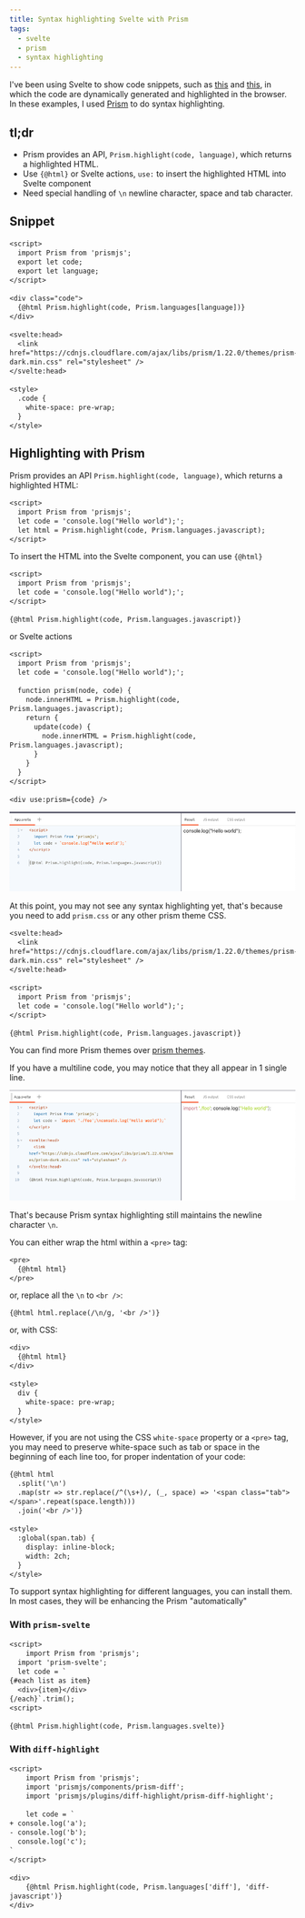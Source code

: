 ```yaml
---
title: Syntax highlighting Svelte with Prism
tags:
  - svelte
  - prism
  - syntax highlighting
---
```


I've been using Svelte to show code snippets, such as [this](https://svelte.dev/repl/30153d68324d475189d34afa26a3186f?version=3.29.0) and [this](https://svelte.dev/repl/51e813279e2247809426f40d88faf84e?version=3.29.0), in which the code are dynamically generated and highlighted in the browser. In these examples, I used [Prism](https://prismjs.com/) to do syntax highlighting.

## tl;dr

- Prism provides an API, `Prism.highlight(code, language)`, which returns a highlighted HTML.
- Use `{@html}` or Svelte actions, `use:` to insert the highlighted HTML into Svelte component
- Need special handling of `\n` newline character, space and tab character.

## Snippet

```svelte
<script>
  import Prism from 'prismjs';
  export let code;
  export let language;
</script>

<div class="code">
  {@html Prism.highlight(code, Prism.languages[language])}
</div>

<svelte:head>
  <link href="https://cdnjs.cloudflare.com/ajax/libs/prism/1.22.0/themes/prism-dark.min.css" rel="stylesheet" />
</svelte:head>

<style>
  .code {
    white-space: pre-wrap;
  }
</style>
```

## Highlighting with Prism

Prism provides an API `Prism.highlight(code, language)`, which returns a highlighted HTML:

```svelte
<script>
  import Prism from 'prismjs';
  let code = 'console.log("Hello world");';
  let html = Prism.highlight(code, Prism.languages.javascript);
</script>
```

To insert the HTML into the Svelte component, you can use `{@html}`

```svelte
<script>
  import Prism from 'prismjs';
  let code = 'console.log("Hello world");';
</script>

{@html Prism.highlight(code, Prism.languages.javascript)}
```

or Svelte actions

```svelte
<script>
  import Prism from 'prismjs';
  let code = 'console.log("Hello world");';

  function prism(node, code) {
    node.innerHTML = Prism.highlight(code, Prism.languages.javascript);
    return {
      update(code) {
        node.innerHTML = Prism.highlight(code, Prism.languages.javascript);
      }
    }
  }
</script>

<div use:prism={code} />
```

![no css](./screenshots/no-css.png)

At this point, you may not see any syntax highlighting yet, that's because you need to add `prism.css` or any other prism theme CSS.

```svelte
<svelte:head>
  <link href="https://cdnjs.cloudflare.com/ajax/libs/prism/1.22.0/themes/prism-dark.min.css" rel="stylesheet" />
</svelte:head>

<script>
  import Prism from 'prismjs';
  let code = 'console.log("Hello world");';
</script>

{@html Prism.highlight(code, Prism.languages.javascript)}
```

You can find more Prism themes over [prism themes](https://github.com/PrismJS/prism-themes).

If you have a multiline code, you may notice that they all appear in 1 single line.

![multiline](./screenshots/multiline.png)

That's because Prism syntax highlighting still maintains the newline character `\n`.

You can either wrap the html within a `<pre>` tag:

```svelte
<pre>
  {@html html}
</pre>
```

or, replace all the `\n` to `<br />`:

```svelte
{@html html.replace(/\n/g, '<br />')}
```

or, with CSS:

```svelte
<div>
  {@html html}
</div>

<style>
  div {
    white-space: pre-wrap;
  }
</style>
```

However, if you are not using the CSS `white-space` property or a `<pre>` tag, you may need to preserve white-space such as tab or space in the beginning of each line too, for proper indentation of your code:

```svelte
{@html html
  .split('\n')
  .map(str => str.replace(/^(\s+)/, (_, space) => '<span class="tab"></span>'.repeat(space.length)))
  .join('<br />')}

<style>
  :global(span.tab) {
    display: inline-block;
    width: 2ch;
  }
</style>
```

To support syntax highlighting for different languages, you can install them. In most cases, they will be enhancing the Prism "automatically"

### With `prism-svelte`

```svelte
<script>
	import Prism from 'prismjs';
  import 'prism-svelte';
  let code = `
{#each list as item}
  <div>{item}</div>
{/each}`.trim();
<script>

{@html Prism.highlight(code, Prism.languages.svelte)}
```

### With `diff-highlight`

```svelte
<script>
	import Prism from 'prismjs';
	import 'prismjs/components/prism-diff';
	import 'prismjs/plugins/diff-highlight/prism-diff-highlight';

	let code = `
+ console.log('a');
- console.log('b');
  console.log('c');
`
</script>

<div>
	{@html Prism.highlight(code, Prism.languages['diff'], 'diff-javascript')}
</div>
```